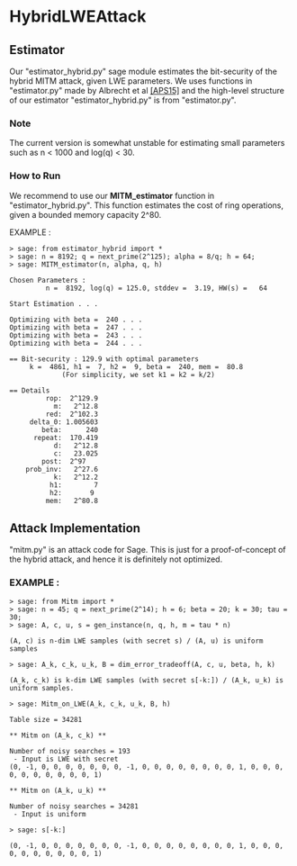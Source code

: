 # HybridLWEAttack

## Estimator

Our "estimator_hybrid.py" sage module estimates the bit-security of the hybrid MITM attack, given LWE parameters.
We uses functions in "estimator.py" made by Albrecht et al [[APS15]](https://eprint.iacr.org/2015/046)
and the high-level structure of our estimator "estimator_hybrid.py" is from "estimator.py".

### Note 
The current version is somewhat unstable for estimating small parameters such as n < 1000 and log(q) < 30.

### How to Run

We recommend to use our **MITM_estimator** function in "estimator_hybrid.py". This function estimates the cost of ring operations, given a bounded memory capacity 2^80.

EXAMPLE :

    > sage: from estimator_hybrid import *
    > sage: n = 8192; q = next_prime(2^125); alpha = 8/q; h = 64;
    > sage: MITM_estimator(n, alpha, q, h)
    
    Chosen Parameters :
             n =  8192, log(q) = 125.0, stddev =  3.19, HW(s) =   64
     
    Start Estimation . . .

    Optimizing with beta =  240 . . .
    Optimizing with beta =  247 . . .
    Optimizing with beta =  243 . . .
    Optimizing with beta =  244 . . .

    == Bit-security : 129.9 with optimal parameters
         k =  4861, h1 =  7, h2 =  9, beta =  240, mem =  80.8
                 (For simplicity, we set k1 = k2 = k/2)

    == Details
             rop:  2^129.9
               m:   2^12.8
             red:  2^102.3
         delta_0: 1.005603
            beta:      240
          repeat:  170.419
               d:   2^12.8
               c:   23.025
            post:  2^97
        prob_inv:   2^27.6
               k:   2^12.2
              h1:        7
              h2:       9
             mem:   2^80.8
             
## Attack Implementation

"mitm.py" is an attack code for Sage.
This is just for a proof-of-concept of the hybrid attack, and hence it is definitely not optimized.

### EXAMPLE :

    > sage: from Mitm import *
    > sage: n = 45; q = next_prime(2^14); h = 6; beta = 20; k = 30; tau = 30;
    > sage: A, c, u, s = gen_instance(n, q, h, m = tau * n)
    
    (A, c) is n-dim LWE samples (with secret s) / (A, u) is uniform samples
    
    > sage: A_k, c_k, u_k, B = dim_error_tradeoff(A, c, u, beta, h, k)
    
    (A_k, c_k) is k-dim LWE samples (with secret s[-k:]) / (A_k, u_k) is uniform samples. 
    
    > sage: Mitm_on_LWE(A_k, c_k, u_k, B, h)
    
    Table size = 34281

    ** Mitm on (A_k, c_k) ** 

    Number of noisy searches = 193
     - Input is LWE with secret
    (0, -1, 0, 0, 0, 0, 0, 0, 0, -1, 0, 0, 0, 0, 0, 0, 0, 0, 1, 0, 0, 0, 0, 0, 0, 0, 0, 0, 0, 1)

    ** Mitm on (A_k, u_k) **

    Number of noisy searches = 34281
     - Input is uniform
     
    > sage: s[-k:]
    
    (0, -1, 0, 0, 0, 0, 0, 0, 0, -1, 0, 0, 0, 0, 0, 0, 0, 0, 1, 0, 0, 0, 0, 0, 0, 0, 0, 0, 0, 1)




